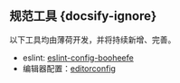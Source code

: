 ## 规范工具 {docsify-ignore}
以下工具均由薄荷开发，并将持续新增、完善。

- eslint: [eslint-config-booheefe](https://github.com/BooheeFE/eslint-config-booheefe)
- 编辑器配置：[editorconfig](https://github.com/BooheeFE/docs/blob/master/code-style-config/.editorconfig)